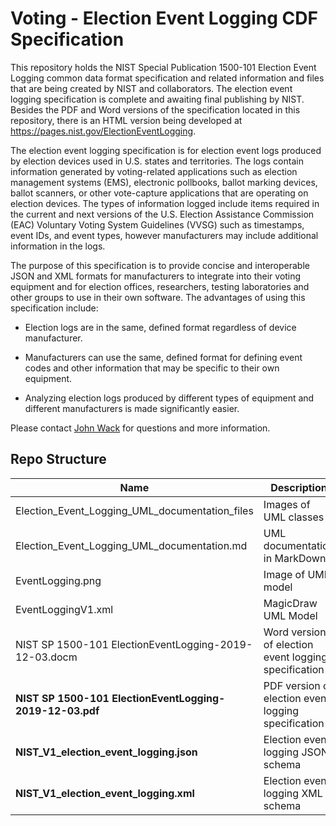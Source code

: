 # Voting - Election Event Logging CDF Specification

This repository holds the NIST Special Publication 1500-101 Election Event Logging common data format specification and related information and files that are being created by NIST and collaborators.  The election event logging specification is complete and awaiting final publishing by NIST.  Besides the PDF and Word versions of the specification located in this repository, there is an HTML version being developed at https://pages.nist.gov/ElectionEventLogging.

The election event logging specification is for election event logs produced by election devices used in U.S. states and territories.  The logs contain information generated by voting-related applications such as election management systems (EMS), electronic pollbooks, ballot marking devices, ballot scanners, or other vote-capture applications that are operating on election devices.  The types of information logged include items required in the current and next versions of the U.S. Election Assistance Commission (EAC) Voluntary Voting System Guidelines (VVSG) such as timestamps, event IDs, and event types, however manufacturers may include additional information in the logs.
The purpose of this specification is to provide concise and interoperable JSON and XML formats for manufacturers to integrate into their voting equipment and for election offices, researchers, testing laboratories and other groups to use in their own software.  The advantages of using this specification include:

 - Election logs are in the same, defined format regardless of device manufacturer.
 - Manufacturers can use the same, defined format for defining event codes and other information that may be specific to their own equipment.
 - Analyzing election logs produced by different types of equipment and different manufacturers is made significantly easier.

Please contact [John Wack](mailto:john.wack@nist.gov) for questions and more information.

## Repo Structure

|Name     |Description                                         |
|---------|----------------------------------------------------|
|Election_Event_Logging_UML_documentation_files|Images of UML classes|
|Election_Event_Logging_UML_documentation.md|UML documentation in MarkDown|
|EventLogging.png|Image of UML model|
|EventLoggingV1.xml|MagicDraw UML Model|
|NIST SP 1500-101 ElectionEventLogging-2019-12-03.docm|Word version of election event logging specification|
|**NIST SP 1500-101 ElectionEventLogging-2019-12-03.pdf**|PDF version of election event logging specification|
|**NIST_V1_election_event_logging.json**|Election event logging JSON schema|
|**NIST_V1_election_event_logging.xml**|Election event logging XML schema|
